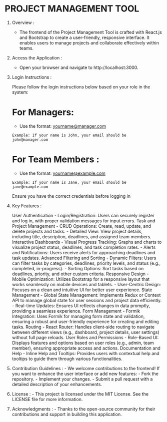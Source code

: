  #  PROJECT MANAGEMENT TOOL
 
 1.  Overview  :
    
       - The frontend of the Project Management Tool is crafted with React.js and Bootstrap to create a user-friendly, responsive interface. It enables users to manage projects and collaborate effectively within teams.
   
 2. Access the Application  :
    
       -  Open your browser and navigate to http://localhost:3000.

 3. Login Instructions :

     Please follow the login instructions below based on your role in the system:

       # For Managers:

       -   Use the format: yourname@manager.com

        Example: If your name is John, your email should be john@manager.com

      # For Team Members :

      -  Use the format: yourname@example.com

        Example: If your name is Jane, your email should be jane@example.com

      Ensure you have the correct credentials before logging in       

 4. Key Features  :
 
     User Authentication
           -  Login/Registration: Users can securely register and log in, with proper validation messages for input errors.
     Task and Project Management
           -  CRUD Operations: Create, read, update, and delete projects and tasks.
           -  Detailed View: View project details, including title, description, deadlines, and assigned team members.
     Interactive Dashboards
           -  Visual Progress Tracking: Graphs and charts to visualize project status, deadlines, and task completion rates.
           -  Alerts and Notifications: Users receive alerts for approaching deadlines and task updates.
     Advanced Filtering and Sorting
           -  Dynamic Filters: Users can filter tasks by categories, deadlines, priority levels, and status (e.g., completed, in-progress).
           -  Sorting Options: Sort tasks based on deadlines, priority, and other custom criteria.
     Responsive Design
           -  Mobile Optimization: Utilizes Bootstrap for a responsive layout that works seamlessly on mobile devices and tablets.
           -  User-Centric Design: Focuses on a clean and intuitive UI for better user experience.
     State Management
           -  Global State Management: Implements Redux or Context API to manage global state for user sessions and project data efficiently.
           -  Real-time Updates: Ensures UI reflects changes in data promptly, providing a seamless experience.
     Form Management
           -  Formik Integration: Uses Formik for managing form state and validation, ensuring a robust and user-friendly experience for creating and editing tasks.
     Routing
           -  React Router: Handles client-side routing to navigate between different views (e.g., dashboard, project details, user settings) without full page reloads.
     User Roles and Permissions
           -  Role-Based UI: Displays features and options based on user roles (e.g., admin, team member), ensuring appropriate access and actions.
     Documentation and Help
           -  Inline Help and Tooltips: Provides users with contextual help and tooltips to guide them through various functionalities.



 6. Contribution Guidelines :
           -  We welcome contributions to the frontend! If you want to enhance the user interface or add new features:
           -  Fork the repository.
           -  Implement your changes.
           -  Submit a pull request with a detailed description of your enhancements.
 7. License  :
           -  This project is licensed under the MIT License. See the LICENSE file for more information.

 8. Acknowledgments  :
           -  Thanks to the open-source community for their contributions and support in building this application.
